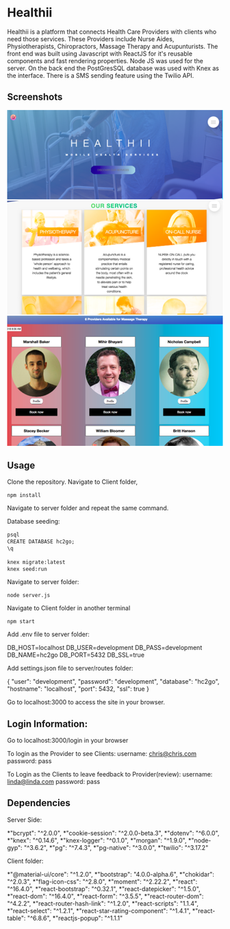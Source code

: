 Healthii
=====================

Healthii is a platform that connects Health Care Providers with clients who need those services.  These Providers include Nurse Aides, Physiotherapists, Chiropractors, Massage Therapy and Acupunturists.  The front end was built using Javascript with ReactJS for it's reusable components and fast rendering properties.  Node JS was used for the server.  On the back end the PostGresSQL database was used with Knex as the interface.  There is a SMS sending feature using the Twilio API.  

## Screenshots

![Screenshot of Healthii Homepage](/docs/Healthii-homepage.png?raw=true "Homepage")
![Screenshot of Healthii Services](/docs/Healthii-Services.png?raw=true "Services")
![Screenshot of Healthii Providers](/docs/Healthii-Providers.png?raw=true "Providers")



## Usage

Clone the repository.  Navigate to Client folder, 

```
npm install
```

Navigate to server folder and repeat the same command.  

Database seeding:
```
psql
CREATE DATABASE hc2go;
\q

knex migrate:latest
knex seed:run
```

Navigate to server folder:
```
node server.js
```

Navigate to Client folder in another terminal
```
npm start
```

Add .env file to server folder:

DB_HOST=localhost
DB_USER=development
DB_PASS=development
DB_NAME=hc2go
DB_PORT=5432
DB_SSL=true

Add settings.json file to server/routes folder:

{
"user": "development",
"password": "development",
"database": "hc2go",
"hostname": "localhost",
"port": 5432,
"ssl": true
}

Go to localhost:3000 to access the site in your browser.

## Login Information:

Go to localhost:3000/login in your browser

To login as the Provider to see Clients:
username: chris@chris.com
password: pass

To Login as the Clients to leave feedback to Provider(review):
username: linda@linda.com
password: pass

## Dependencies
Server Side:

*"bcrypt": "^2.0.0",
*"cookie-session": "^2.0.0-beta.3",
*"dotenv": "^6.0.0",
*"knex": "^0.14.6",
*"knex-logger": "^0.1.0",
*"morgan": "^1.9.0",
*"node-gyp": "^3.6.2",
*"pg": "^7.4.3",
*"pg-native": "^3.0.0",
*"twilio": "^3.17.2"

Client folder:

*"@material-ui/core": "^1.2.0",
*"bootstrap": "4.0.0-alpha.6",
*"chokidar": "^2.0.3",
*"flag-icon-css": "^2.8.0",
*"moment": "^2.22.2",
*"react": "^16.4.0",
*"react-bootstrap": "^0.32.1",
*"react-datepicker": "^1.5.0",
*"react-dom": "^16.4.0",
*"react-form": "^3.5.5",
*"react-router-dom": "^4.2.2",
*"react-router-hash-link": "^1.2.0",
*"react-scripts": "1.1.4",
*"react-select": "^1.2.1",
*"react-star-rating-component": "^1.4.1",
*"react-table": "^6.8.6",
*"reactjs-popup": "^1.1.1"

